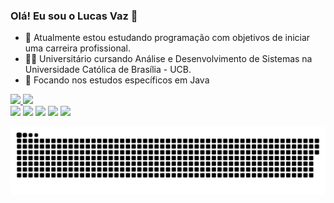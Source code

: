 ### Olá! Eu sou o Lucas Vaz 👋

- 🔭 Atualmente estou estudando programação com objetivos de iniciar uma carreira profissional.
- 🧑‍🎓 Universitário cursando Análise e Desenvolvimento de Sistemas na Universidade Católica de Brasília - UCB.
- 📖 Focando nos estudos específicos em Java


<div>
  <a href="https://github.com/lucasvaz96">
  <img height="180em" src="https://github-readme-stats.vercel.app/api?username=lucasvaz96&show_icons=true&theme=algolia&include_all_commits=true&count_private=true"/>
  <img height="180em" src="https://github-readme-stats.vercel.app/api/top-langs/?username=lucasvaz96&layout=compact&langs_count=7&theme=algolia"/>
</div>
  
  
  
  <div> 
  <a href="https://www.instagram.com/lucasvaz96" target="_blank"><img src="https://img.shields.io/badge/-Instagram-%23E4405F?style=for-the-badge&logo=instagram&logoColor=white" target="_blank"></a>
 <a href="https://discord.gg/7rUkYzZ3" target="_blank"><img src="https://img.shields.io/badge/Discord-7289DA?style=for-the-badge&logo=discord&logoColor=white" target="_blank"></a> 
  <a href = "mailto:lucasvazbsb@gmail.com"><img src="https://img.shields.io/badge/Gmail-D14836?style=for-the-badge&logo=gmail&logoColor=white" target="_blank"></a>
  <a href="https://www.linkedin.com/in/lucas-vaz-bsb/" target="_blank"><img src="https://img.shields.io/badge/-LinkedIn-%230077B5?style=for-the-badge&logo=linkedin&logoColor=white" target="_blank"></a>
     <a href="https://api.whatsapp.com/send?1=pt_BR&phone=5561981187296" target ="_blank"><img src="https://img.shields.io/badge/WhatsApp-25D366?style=for-the-badge&logo=whatsapp&logoColor=white" target="_blank"></a>
    
    
   ![Snake animation](https://github.com/lucasvaz96/lucasvaz96/blob/output/github-contribution-grid-snake.svg)
  </div>
  
  
